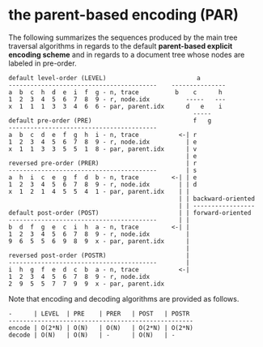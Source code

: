 
<!-- ======================================================================= -->
# the parent-based encoding (PAR)

The following summarizes the sequences produced by the main tree traversal
algorithms in regards to the default **parent-based explicit encoding scheme**
and in regards to a document tree whose nodes are labeled in pre-order.

```
default level-order (LEVEL)                         a
-----------------------------------------    ---------------
a  b  c  h  d  e  i  f  g - n, trace          b    c      h
1  2  3  4  5  6  7  8  9 - r, node.idx          -----   ---
x  1  1  1  3  3  4  6  6 - par, parent.idx      d   e    i
                                                   -----
default pre-order (PRE)                            f   g
-----------------------------------------
a  b  c  d  e  f  g  h  i - n, trace           <-| r
1  2  3  4  5  6  7  8  9 - r, node.idx          | e
x  1  1  3  3  5  5  1  8 - par, parent.idx      | v
                                                 | e
reversed pre-order (PRER)                        | r
-----------------------------------------        | s
a  h  i  c  e  g  f  d  b - n, trace         <-| | e
1  2  3  4  5  6  7  8  9 - r, node.idx        | | d
x  1  2  1  4  5  5  4  1 - par, parent.idx    | |
                                               | | backward-oriented
                                               | | -----------------
default post-order (POST)                      | | forward-oriented
-----------------------------------------      | |
b  d  f  g  e  c  i  h  a - n, trace         <-| |
1  2  3  4  5  6  7  8  9 - r, node.idx          |
9  6  5  5  6  9  8  9  x - par, parent.idx      |
                                                 |
reversed post-order (POSTR)                      |
-----------------------------------------        |
i  h  g  f  e  d  c  b  a - n, trace           <-|
1  2  3  4  5  6  7  8  9 - r, node.idx
2  9  5  5  7  7  9  9  x - par, parent.idx
```

Note that encoding and decoding algorithms are provided as follows.

```
-      | LEVEL  | PRE    | PRER   | POST   | POSTR
---------------------------------------------------
encode | O(2*N) | O(N)   | O(N)   | O(2*N) | O(2*N)
decode | O(N)   | O(N)   | -      | O(N)   | -
```
